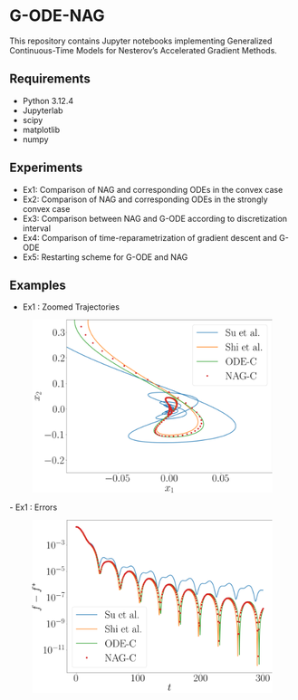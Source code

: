# G-ODE-NAG

This repository contains Jupyter notebooks implementing Generalized Continuous-Time Models for Nesterov’s Accelerated Gradient Methods.


## Requirements
- Python 3.12.4
- Jupyterlab
- scipy
- matplotlib
- numpy

## Experiments
- Ex1: Comparison of NAG and corresponding ODEs in the convex case
- Ex2: Comparison of NAG and corresponding ODEs in the strongly convex case
- Ex3: Comparison between NAG and G-ODE according to discretization interval
- Ex4: Comparison of time-reparametrization of gradient descent and G-ODE
- Ex5: Restarting scheme for G-ODE and NAG

## Examples
- Ex1 : Zoomed Trajectories
  
<figure>
    <img src="./Ex1/Su-Shi-ZTr-CV.png"  width="500" >
</figure>
- Ex1 : Errors

<figure>
    <img src="./Ex1/Su-Shi-Errors-CV.png"  width="500" >
</figure>
